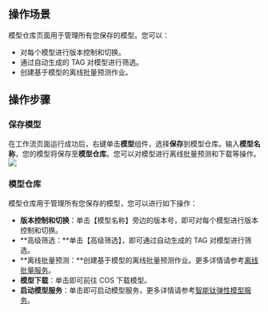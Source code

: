## 操作场景
模型仓库页面用于管理所有您保存的模型。您可以：
- 对每个模型进行版本控制和切换。
- 通过自动生成的 TAG 对模型进行筛选。
- 创建基于模型的离线批量预测作业。

## 操作步骤
### 保存模型
在工作流页面运行成功后，右键单击**模型**组件，选择**保存**到模型仓库。输入**模型名称**，您的模型将保存至**模型仓库**。您可以对模型进行离线批量预测和下载等操作。
![](https://main.qcloudimg.com/raw/0b194674ab34b4bb1e81fd6399f73023.png)



### 模型仓库
模型仓库用于管理所有您保存的模型，您可以进行如下操作：
- **版本控制和切换**：单击【模型名称】旁边的版本号，即可对每个模型进行版本控制和切换。
- **高级筛选：**单击【高级筛选】，即可通过自动生成的 TAG 对模型进行筛选。
- **离线批量预测：**创建基于模型的离线批量预测作业。更多详情请参考[离线批量服务](https://cloud.tencent.com/document/product/851/45662)。
- **模型下载**：单击即可前往 COS 下载模型。
- **启动模型服务**：单击即可启动模型服务，更多详情请参考[智能钛弹性模型服务](https://cloud.tencent.com/document/product/1120)。




